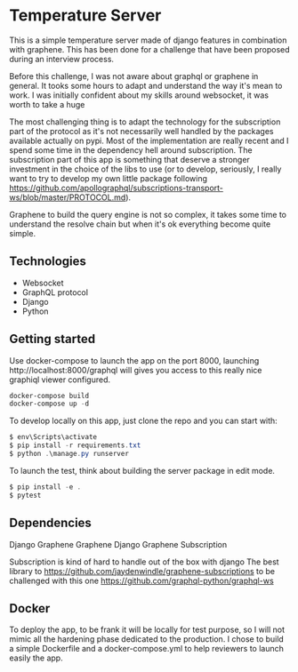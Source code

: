 # Temperature Server

This is a simple temperature server made of django features in combination with graphene. This has been done for a challenge that have been proposed during an interview process. 

Before this challenge, I was not aware about graphql or graphene in general. It tooks some hours to adapt and understand the way it's mean to work. I was initially confident about my skills around websocket, it was worth to take a huge 

The most challenging thing is to adapt the technology for the subscription part of the protocol as it's not necessarily well handled by the packages available actually on pypi. Most of the implementation are really recent and I spend some time in the dependency hell around subscription. The subscription part of this app is something that deserve a stronger investment in the choice of the libs to use (or to develop, seriously, I really want to try to develop my own little package following https://github.com/apollographql/subscriptions-transport-ws/blob/master/PROTOCOL.md).

Graphene to build the query engine is not so complex, it takes some time to understand the resolve chain but when it's ok everything become quite simple. 

## Technologies

- Websocket 
- GraphQL protocol
- Django
- Python 

## Getting started

Use docker-compose to launch the app on the port 8000, launching http://localhost:8000/graphql will gives you access to this really nice graphiql viewer configured. 

```powershell
docker-compose build
docker-compose up -d
```

To develop locally on this app, just clone the repo and you can start with:

```powershell
$ env\Scripts\activate
$ pip install -r requirements.txt
$ python .\manage.py runserver
```

To launch the test, think about building the server package in edit mode. 
```powershell
$ pip install -e .
$ pytest
```

## Dependencies 

Django
Graphene
Graphene Django
Graphene Subscription

Subscription is kind of hard to handle out of the box with django
The best library to  https://github.com/jaydenwindle/graphene-subscriptions to be challenged with this one https://github.com/graphql-python/graphql-ws 

## Docker 

To deploy the app, to be frank it will be locally for test purpose, so I will not mimic all the hardening phase dedicated to the production. 
I chose to build a simple Dockerfile and a docker-compose.yml to help reviewers to launch easily the app. 